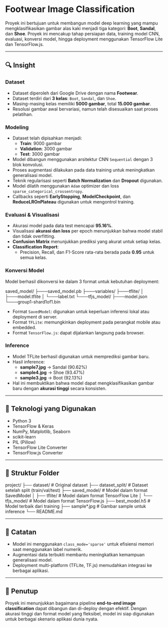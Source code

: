 # Footwear Image Classification

Proyek ini bertujuan untuk membangun model deep learning yang mampu mengklasifikasikan gambar alas kaki menjadi tiga kategori: **Boot**, **Sandal**, dan **Shoe**. Proyek ini mencakup tahap persiapan data, training model CNN, evaluasi, konversi model, hingga deployment menggunakan TensorFlow Lite dan TensorFlow.js.

---

## 🔍 Insight

### **Dataset**
- Dataset diperoleh dari Google Drive dengan nama **Footwear**.
- Dataset terdiri dari **3 kelas**: `Boot`, `Sandal`, dan `Shoe`.
- Masing-masing kelas memiliki **5000 gambar**, total **15.000 gambar**.
- Resolusi gambar awal bervariasi, namun telah disesuaikan saat proses pelatihan.

### **Modeling**
- Dataset telah dipisahkan menjadi:
  - **Train**: 9000 gambar
  - **Validation**: 3000 gambar
  - **Test**: 3000 gambar
- Model dibangun menggunakan arsitektur CNN `Sequential` dengan 3 blok konvolusi.
- Proses augmentasi dilakukan pada data training untuk meningkatkan generalisasi model.
- Teknik regularisasi seperti **Batch Normalization** dan **Dropout** digunakan.
- Model dilatih menggunakan `Adam` optimizer dan loss `sparse_categorical_crossentropy`.
- Callbacks seperti **EarlyStopping**, **ModelCheckpoint**, dan **ReduceLROnPlateau** digunakan untuk mengontrol training.

### **Evaluasi & Visualisasi**
- Akurasi model pada data test mencapai **95.16%**.
- Visualisasi **akurasi dan loss** per epoch menunjukkan bahwa model stabil dan tidak overfitting.
- **Confusion Matrix** menunjukkan prediksi yang akurat untuk setiap kelas.
- **Classification Report**:
  - Precision, Recall, dan F1-Score rata-rata berada pada **0.95** untuk semua kelas.

### **Konversi Model**
Model berhasil dikonversi ke dalam 3 format untuk kebutuhan deployment:

saved_model/ ├───saved_model.pb ├───variables/ ├───tflite/ │ ├───model.tflite │ └───label.txt └───tfjs_model/ ├───model.json └───group1-shard1of1.bin

- Format `SavedModel`: digunakan untuk keperluan inferensi lokal atau deployment di server.
- Format `TFLite`: memungkinkan deployment pada perangkat mobile atau embedded.
- Format `TensorFlow.js`: dapat dijalankan langsung pada browser.

### **Inference**
- Model TFLite berhasil digunakan untuk memprediksi gambar baru.
- Hasil inference:
  - **sample7.jpg** → Sandal (90.62%)
  - **sample4.jpg** → Shoe (93.47%)
  - **sample3.jpg** → Boot (92.13%)
- Hal ini membuktikan bahwa model dapat mengklasifikasikan gambar baru dengan **akurasi tinggi** secara konsisten.

---

## 🚀 Teknologi yang Digunakan
- Python 3
- TensorFlow & Keras
- NumPy, Matplotlib, Seaborn
- scikit-learn
- PIL (Pillow)
- TensorFlow Lite Converter
- TensorFlow.js Converter

---

## 📁 Struktur Folder

project/ ├── dataset/ # Original dataset ├── dataset_split/ # Dataset setelah split (train/val/test) ├── saved_model/ # Model dalam format SavedModel │ ├── tflite/ # Model dalam format TensorFlow Lite │ └── tfjs_model/ # Model dalam format TensorFlow.js ├── best_model.h5 # Model terbaik dari training ├── sample*.jpg # Gambar sample untuk inference └── README.md


---

## 📌 Catatan
- Model ini menggunakan `class_mode='sparse'` untuk efisiensi memori saat menggunakan label numerik.
- Augmentasi data terbukti membantu meningkatkan kemampuan generalisasi model.
- Deployment multi-platform (TFLite, TF.js) memudahkan integrasi ke berbagai aplikasi.

---

## 🙌 Penutup
Proyek ini menunjukkan bagaimana pipeline **end-to-end image classification** dapat dibangun dan di-deploy dengan efektif. Dengan akurasi tinggi dan format model yang fleksibel, model ini siap digunakan untuk berbagai skenario aplikasi dunia nyata.


